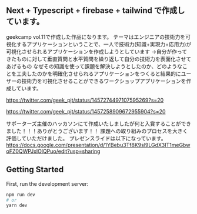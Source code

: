 ## Next + Typescript + firebase + tailwind で作成しています。
geekcamp vol.11で作成した作品になります。
テーマはエンジニアの技術力を可視化するアプリケーションということで、一人で技術力(知識+実現力+応用力)が可視化させられるアプリケーションを作成しようとしています
→自分が作ってきたものに対して垂直質問と水平質問を繰り返して自分の技術力を表面化させてあげるもの
なぜその知識を使って課題を解決しようとしたのか、どのようなことを工夫したのかを明確化させられるアプリケーションをつくると結果的にユーザーの技術力を可視化させることができるワークショップアプリケーションを作成しています。

https://twitter.com/geek_pjt/status/1457274497107595269?s=20

https://twitter.com/geek_pjt/status/1457258909672955904?s=20


サポーターズ主催のハッカソンにて作成いたしましたが何と入賞することができました！！！ありがとうございます！！
課題への取り組みのプロセスを大きく評価していただけました。
プレゼンスライドは以下になっています。
https://docs.google.com/presentation/d/1YBebu3Tf8K9sl9LGdX3IT1meGbwoFZ0QWPJxIOlQPuo/edit?usp=sharing

## Getting Started

First, run the development server:

```bash
npm run dev
# or
yarn dev
```
